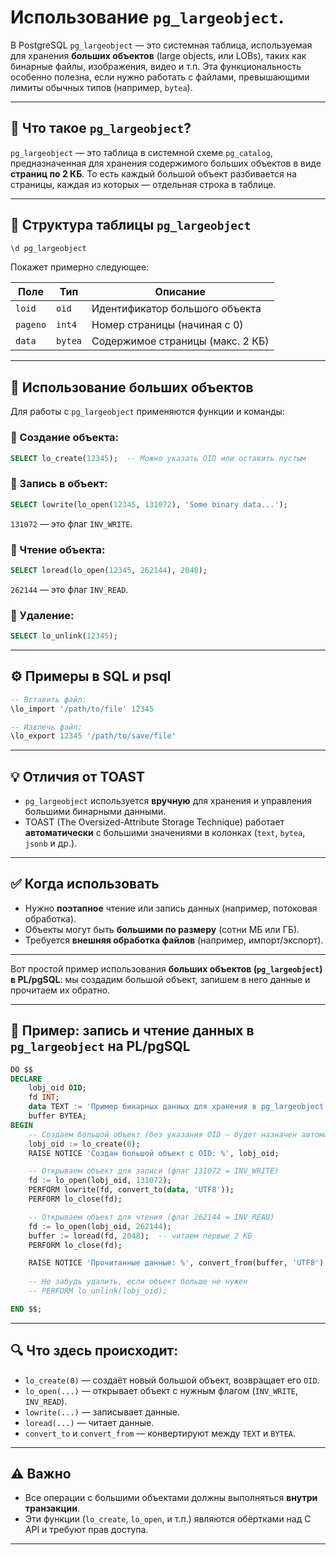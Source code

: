 # Использование `pg_largeobject`.


В PostgreSQL `pg_largeobject` — это системная таблица, используемая для хранения **больших объектов** (large objects, или LOBs), таких как бинарные файлы, изображения, видео и т.п. Эта функциональность особенно полезна, если нужно работать с файлами, превышающими лимиты обычных типов (например, `bytea`).

---

## 📁 Что такое `pg_largeobject`?

`pg_largeobject` — это таблица в системной схеме `pg_catalog`, предназначенная для хранения содержимого больших объектов в виде **страниц по 2 КБ**. То есть каждый большой объект разбивается на страницы, каждая из которых — отдельная строка в таблице.

---

## 🧱 Структура таблицы `pg_largeobject`

```sql
\d pg_largeobject
```

Покажет примерно следующее:

| Поле     | Тип     | Описание                         |
| -------- | ------- | -------------------------------- |
| `loid`   | `oid`   | Идентификатор большого объекта   |
| `pageno` | `int4`  | Номер страницы (начиная с 0)     |
| `data`   | `bytea` | Содержимое страницы (макс. 2 КБ) |

---

## 🧰 Использование больших объектов

Для работы с `pg_largeobject` применяются функции и команды:

### 🔹 Создание объекта:

```sql
SELECT lo_create(12345);  -- Можно указать OID или оставить пустым
```

### 🔹 Запись в объект:

```sql
SELECT lowrite(lo_open(12345, 131072), 'Some binary data...');
```

`131072` — это флаг `INV_WRITE`.

### 🔹 Чтение объекта:

```sql
SELECT loread(lo_open(12345, 262144), 2048);
```

`262144` — это флаг `INV_READ`.

### 🔹 Удаление:

```sql
SELECT lo_unlink(12345);
```

---

## ⚙ Примеры в SQL и psql

```sql
-- Вставить файл:
\lo_import '/path/to/file' 12345

-- Извлечь файл:
\lo_export 12345 '/path/to/save/file'
```

---

## 💡 Отличия от TOAST

* `pg_largeobject` используется **вручную** для хранения и управления большими бинарными данными.
* TOAST (The Oversized-Attribute Storage Technique) работает **автоматически** с большими значениями в колонках (`text`, `bytea`, `jsonb` и др.).

---

## ✅ Когда использовать

* Нужно **поэтапное** чтение или запись данных (например, потоковая обработка).
* Объекты могут быть **большими по размеру** (сотни МБ или ГБ).
* Требуется **внешняя обработка файлов** (например, импорт/экспорт).

---

Вот простой пример использования **больших объектов (`pg_largeobject`) в PL/pgSQL**: мы создадим большой объект, запишем в него данные и прочитаем их обратно.

---

## 🧪 Пример: запись и чтение данных в `pg_largeobject` на PL/pgSQL

```sql
DO $$
DECLARE
    lobj_oid OID;
    fd INT;
    data TEXT := 'Пример бинарных данных для хранения в pg_largeobject';
    buffer BYTEA;
BEGIN
    -- Создаем большой объект (без указания OID — будет назначен автоматически)
    lobj_oid := lo_create(0);
    RAISE NOTICE 'Создан большой объект с OID: %', lobj_oid;

    -- Открываем объект для записи (флаг 131072 = INV_WRITE)
    fd := lo_open(lobj_oid, 131072);
    PERFORM lowrite(fd, convert_to(data, 'UTF8'));
    PERFORM lo_close(fd);

    -- Открываем объект для чтения (флаг 262144 = INV_READ)
    fd := lo_open(lobj_oid, 262144);
    buffer := loread(fd, 2048);  -- читаем первые 2 КБ
    PERFORM lo_close(fd);

    RAISE NOTICE 'Прочитанные данные: %', convert_from(buffer, 'UTF8');
    
    -- Не забудь удалить, если объект больше не нужен
    -- PERFORM lo_unlink(lobj_oid);

END $$;
```

---

## 🔍 Что здесь происходит:

* `lo_create(0)` — создаёт новый большой объект, возвращает его `OID`.
* `lo_open(...)` — открывает объект с нужным флагом (`INV_WRITE`, `INV_READ`).
* `lowrite(...)` — записывает данные.
* `loread(...)` — читает данные.
* `convert_to` и `convert_from` — конвертируют между `TEXT` и `BYTEA`.

---

## ⚠️ Важно

* Все операции с большими объектами должны выполняться **внутри транзакции**.
* Эти функции (`lo_create`, `lo_open`, и т.п.) являются обёртками над C API и требуют прав доступа.

---
